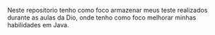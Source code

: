 Neste repositorio tenho como foco armazenar meus teste realizados durante as aulas da Dio, onde tenho como foco melhorar minhas habilidades em Java.

